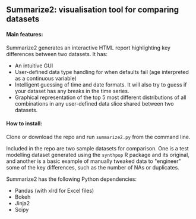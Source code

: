 ## Summarize2: visualisation tool for comparing datasets

#### Main features:
Summarize2 generates an interactive HTML report highlighting key differences between two datasets. It has:
- An intuitive GUI
- User-defined data type handling for when defaults fail (age interpreted as a continuous variable)
- Intelligent guessing of time and date formats. It will also try to guess if your dataset has any breaks in the time series.
- Graphical representation of the top 5 most different distributions of all combinations in any user-defined data slice shared between two datasets.

#### How to install:

Clone or download the repo and run `summarize2.py` from the command line.

Included in the repo are two sample datasets for comparison. One is a test modelling dataset generated using the `synthpop` R package and its original, and another is a basic example of manually tweaked data to "engineer" some of the key differences, such as the number of NAs or duplicates. 

Summarize2 has the following Python dependencies:

* Pandas (with xlrd for Excel files)
* Bokeh
* Jinja2
* Scipy
